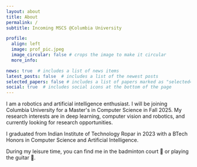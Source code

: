```yaml
---
layout: about
title: About
permalink: /
subtitle: Incoming MSCS @Columbia University

profile:
  align: left
  image: prof_pic.jpeg
  image_circular: false # crops the image to make it circular
  more_info: 

news: true  # includes a list of news items
latest_posts: false  # includes a list of the newest posts
selected_papers: false # includes a list of papers marked as "selected={true}"
social: true  # includes social icons at the bottom of the page
---
```


I am a robotics and artificial intelligence enthusiast. I will be joining Columbia University for a Master's in Computer Science in Fall 2025. My research interests are in deep learning, computer vision and robotics, and currently looking for research opportunities.

I graduated from Indian Institute of Technology Ropar in 2023 with a BTech Honors in Computer Science and Artificial Intelligence.

During my leisure time, you can find me in the badminton court 🏸 or playing the guitar 🎸.